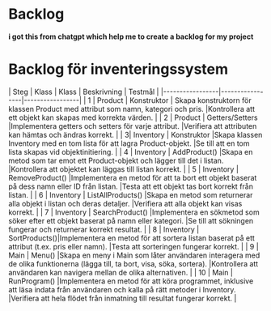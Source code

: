 ﻿# Backlog
**i got this from chatgpt which help me to create a backlog for my project**

# Backlog för inventeringssystem

| Steg | Klass | Klass | Beskrivning | Testmål |
|-----------------|-----------------|-----------------|
| 1 | Product | Konstruktor | Skapa konstruktorn för klassen Product med attribut som namn, kategori och pris. |Kontrollera att ett objekt kan skapas med korrekta värden. |
| 2 | Product | Getters/Setters |Implementera getters och setters för varje attribut. |Verifiera att attributen kan hämtas och ändras korrekt. |
| 3| Inventory | Konstruktor |Skapa klassen Inventory med en tom lista för att lagra Product-objekt. |Se till att en tom lista skapas vid objektinitiering. |
| 4 | Inventory  | AddProduct() |Skapa en metod som tar emot ett Product-objekt och lägger till det i listan. |Kontrollera att objektet kan läggas till listan korrekt. |
| 5 | Inventory  | RemoveProduct() |Implementera en metod för att ta bort ett objekt baserat på dess namn eller ID från listan. |Testa att ett objekt tas bort korrekt från listan. |
| 6 | Inventory | ListAllProducts() |Skapa en metod som returnerar alla objekt i listan och deras detaljer. |Verifiera att alla objekt kan visas korrekt. |
| 7 | Inventory  | SearchProduct() |Implementera en sökmetod som söker efter ett objekt baserat på namn eller kategori. |Se till att sökningen fungerar och returnerar korrekt resultat. |
| 8 | Inventory  | SortProducts()|Implementera en metod för att sortera listan baserat på ett attribut (t.ex. pris eller namn). |Testa att sorteringen fungerar korrekt. |
| 9 | Main | Menu() |Skapa en meny i Main som låter användaren interagera med de olika funktionerna (lägga till, ta bort, visa, söka, sortera). |Kontrollera att användaren kan navigera mellan de olika alternativen. |
| 10 | Main | RunProgram() |Implementera en metod för att köra programmet, inklusive att läsa indata från användaren och kalla på rätt metoder i Inventory. |Verifiera att hela flödet från inmatning till resultat fungerar korrekt. |